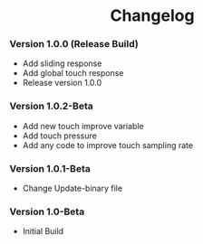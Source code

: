 <h1 align="center">Changelog</h1>

### Version 1.0.0 (Release Build)

- Add sliding response
- Add global touch response
- Release version 1.0.0

### Version 1.0.2-Beta

- Add new touch improve variable
- Add touch pressure
- Add any code to improve touch sampling rate

### Version 1.0.1-Beta

- Change Update-binary file

### Version 1.0-Beta

- Initial Build
